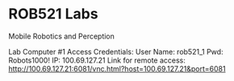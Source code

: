 # ROB521 Labs
Mobile Robotics and Perception

Lab Computer #1 Access Credentials:
User Name: rob521_1
Pwd: Robots1000!
IP: 100.69.127.21
Link for remote access: http://100.69.127.21:6081/vnc.html?host=100.69.127.21&port=6081
